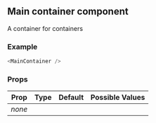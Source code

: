 ## Main container component

A container for containers

### Example
```js
<MainContainer />
```

### Props
|Prop       | Type      | Default     | Possible Values
|-----------|-----------|-------------|-----------------------
|*none*     |           |             |
